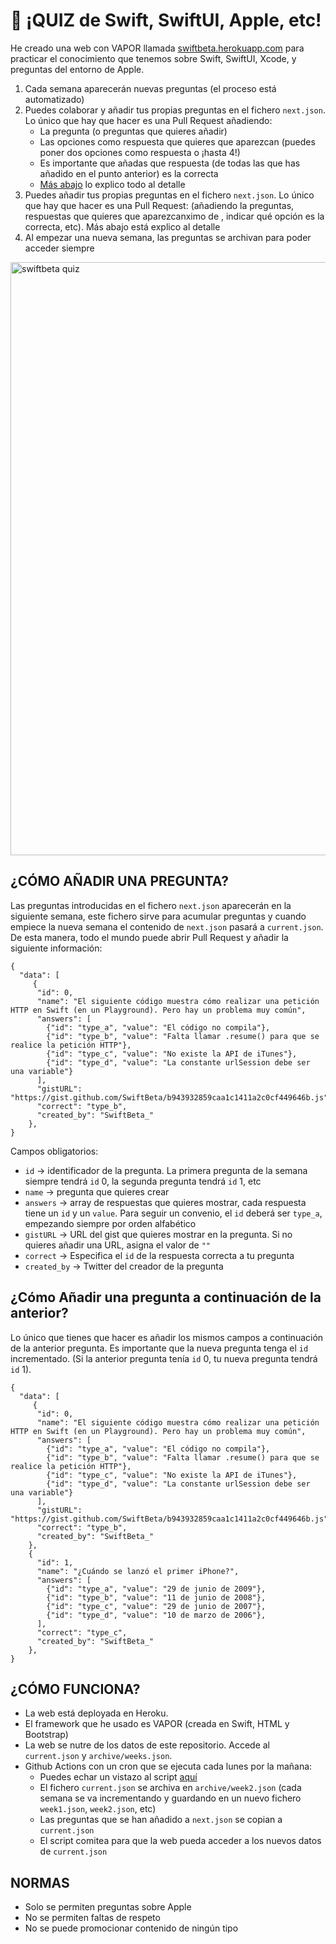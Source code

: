 # 👋 ¡QUIZ de Swift, SwiftUI, Apple, etc!

He creado una web con VAPOR llamada [swiftbeta.herokuapp.com]() para practicar el conocimiento que tenemos sobre Swift, SwiftUI, Xcode, y preguntas del entorno de Apple.

1. Cada semana aparecerán nuevas preguntas (el proceso está automatizado)
2. Puedes colaborar y añadir tus propias preguntas en el fichero `next.json`. Lo único que hay que hacer es una Pull Request añadiendo:
     - La pregunta (o preguntas que quieres añadir)
     - Las opciones como respuesta que quieres que aparezcan (puedes poner dos opciones como respuesta o ¡hasta 4!)
     - Es importante que añadas que respuesta (de todas las que has añadido en el punto anterior) es la correcta
     - [Más abajo](https://github.com/SwiftBeta/QuizQuestions#cómo-añadir-una-pregunta) lo explico todo al detalle
2. Puedes añadir tus propias preguntas en el fichero `next.json`. Lo único que hay que hacer es una Pull Request: (añadiendo la preguntas, respuestas que quieres que aparezcanximo de , indicar qué opción es la correcta, etc). Más abajo está explico al detalle 
3. Al empezar una nueva semana, las preguntas se archivan para poder acceder siempre

<img width="949" alt="swiftbeta quiz" src="https://user-images.githubusercontent.com/74316958/163547612-688f28f4-d2b5-4596-83db-97c68e3d4ee1.png">

## ¿CÓMO AÑADIR UNA PREGUNTA?
Las preguntas introducidas en el fichero `next.json` aparecerán en la siguiente semana, este fichero sirve para acumular preguntas y cuando empiece la nueva semana el contenido de `next.json` pasará a `current.json`. 
De esta manera, todo el mundo puede abrir Pull Request y añadir la siguiente información:

```
{
  "data": [
     {
      "id": 0,
      "name": "El siguiente código muestra cómo realizar una petición HTTP en Swift (en un Playground). Pero hay un problema muy común",
      "answers": [
        {"id": "type_a", "value": "El código no compila"},
        {"id": "type_b", "value": "Falta llamar .resume() para que se realice la petición HTTP"},
        {"id": "type_c", "value": "No existe la API de iTunes"},
        {"id": "type_d", "value": "La constante urlSession debe ser una variable"}
      ],
      "gistURL": "https://gist.github.com/SwiftBeta/b943932859caa1c1411a2c0cf449646b.js",
      "correct": "type_b",
      "created_by": "SwiftBeta_"
    },
}
```

Campos obligatorios:
- `id` -> identificador de la pregunta. La primera pregunta de la semana siempre tendrá `id` 0, la segunda pregunta tendrá `id` 1, etc
- `name` -> pregunta que quieres crear
- `answers` -> array de respuestas que quieres mostrar, cada respuesta tiene un `id` y un `value`. Para seguir un convenio, el `id` deberá ser `type_a`, empezando siempre por orden alfabético
- `gistURL` -> URL del gist que quieres mostrar en la pregunta. Si no quieres añadir una URL, asigna el valor de `""`
- `correct` -> Especifica el `id` de la respuesta correcta a tu pregunta
- `created_by` -> Twitter del creador de la pregunta

## ¿Cómo Añadir una pregunta a continuación de la anterior?
Lo único que tienes que hacer es añadir los mismos campos a continuación de la anterior pregunta. Es importante que la nueva pregunta tenga el `id` incrementado. (Si la anterior pregunta tenía `id` 0, tu nueva pregunta tendrá `id` 1). 

```
{
  "data": [
     {
      "id": 0,
      "name": "El siguiente código muestra cómo realizar una petición HTTP en Swift (en un Playground). Pero hay un problema muy común",
      "answers": [
        {"id": "type_a", "value": "El código no compila"},
        {"id": "type_b", "value": "Falta llamar .resume() para que se realice la petición HTTP"},
        {"id": "type_c", "value": "No existe la API de iTunes"},
        {"id": "type_d", "value": "La constante urlSession debe ser una variable"}
      ],
      "gistURL": "https://gist.github.com/SwiftBeta/b943932859caa1c1411a2c0cf449646b.js",
      "correct": "type_b",
      "created_by": "SwiftBeta_"
    },
    {
      "id": 1,
      "name": "¿Cuándo se lanzó el primer iPhone?",
      "answers": [
        {"id": "type_a", "value": "29 de junio de 2009"},
        {"id": "type_b", "value": "11 de junio de 2008"},
        {"id": "type_c", "value": "29 de junio de 2007"},
        {"id": "type_d", "value": "10 de marzo de 2006"},
      ],
      "correct": "type_c",
      "created_by": "SwiftBeta_"
    },
}
```


## ¿CÓMO FUNCIONA?
- La web está deployada en Heroku. 
- El framework que he usado es VAPOR (creada en Swift, HTML y Bootstrap)
- La web se nutre de los datos de este repositorio. Accede al `current.json` y `archive/weeks.json`.
- Github Actions con un cron que se ejecuta cada lunes por la mañana:
     - Puedes echar un vistazo al script [aquí](https://github.com/SwiftBeta/QuizQuestions/blob/main/.github/prepare_new_week_script.sh)
     - El fichero `current.json` se archiva en `archive/week2.json` (cada semana se va incrementando y guardando en un nuevo fichero `week1.json`, `week2.json`, etc)
     - Las preguntas que se han añadido a `next.json` se copian a `current.json`
     - El script comitea para que la web pueda acceder a los nuevos datos de `current.json`

## NORMAS
- Solo se permiten preguntas sobre Apple
- No se permiten faltas de respeto
- No se puede promocionar contenido de ningún tipo
